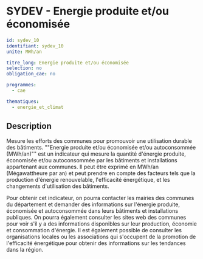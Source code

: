 # SYDEV - Energie produite et/ou économisée

```yaml
id: sydev_10
identifiant: sydev_10
unite: MWh/an

titre_long: Energie produite et/ou économisée
selection: no
obligation_cae: no

programmes:
  - cae

thematiques:
  - energie_et_climat
```
## Description
Mesure les efforts des communes pour promouvoir une utilisation durable des bâtiments. ""Energie produite et/ou économisée et/ou autoconsommée (MWh/an)"" est un indicateur qui mesure la quantité d'énergie produite, économisée et/ou autoconsommée par les bâtiments et installations appartenant aux communes. Il peut être exprimé en MWh/an (Mégawattheure par an) et peut prendre en compte des facteurs tels que la production d'énergie renouvelable, l'efficacité énergétique, et les changements d'utilisation des bâtiments.

Pour obtenir cet indicateur, on pourra contacter les mairies des communes du département et demander des informations sur l'énergie produite, économisée et autoconsommée dans leurs bâtiments et installations publiques. On pourra également consulter les sites web des communes pour voir s'il y a des informations disponibles sur leur production, économie et consommation d'énergie. Il est également possible de consulter les organisations locales ou les associations qui s'occupent de la promotion de l'efficacité énergétique pour obtenir des informations sur les tendances dans la région.
